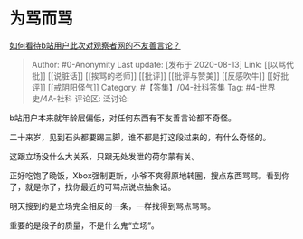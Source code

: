 # 为骂而骂
[如何看待b站用户此次对观察者网的不友善言论？](https://www.zhihu.com/question/410683435/answer/1404459647)

> Author: #0-Anonymity
> Last update: [发布于 2020-08-13]
> Link: [[以骂代批]] [[说脏话]] [[挨骂的老师]] [[批评]] [[批评与赞美]] [[反感吹牛]] [[好批评]] [[戒阴阳怪气]]
> Category: #【答集】/04-社科答集
> Tag: #4-世界史/4A-社科
> 评论区:
> 泛讨论:

b站用户本来就年龄层偏低，对任何东西有不友善言论都不奇怪。

二十来岁，见到石头都要踢三脚，谁不都是打这段过来的，有什么奇怪的。

这跟立场没什么大关系，只跟无处发泄的荷尔蒙有关。

正好吃饱了晚饭，Xbox强制更新，小爷不爽得原地转圈，搜点东西骂骂。看到你了，就是你了，找你最近的可骂点说点抽象话。

明天搜到的是立场完全相反的一条，一样找得到骂点骂骂。

重要的是段子的质量，不是什么鬼“立场”。
